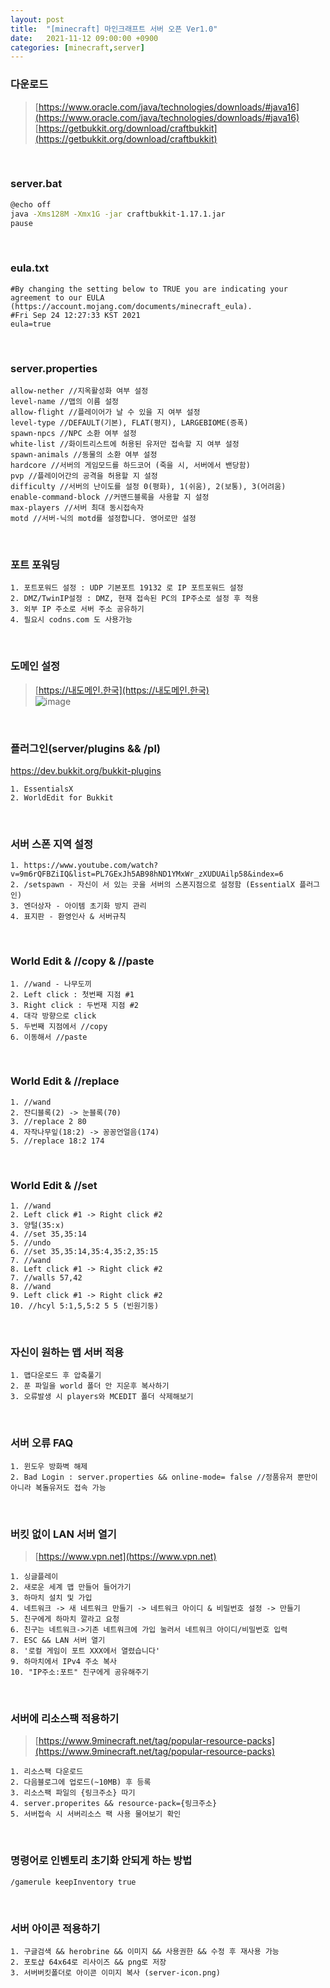 ```yaml
---
layout: post
title:  "[minecraft] 마인크래프트 서버 오픈 Ver1.0"
date:   2021-11-12 09:00:00 +0900
categories: [minecraft,server]
---
```


### 다운로드
> [https://www.oracle.com/java/technologies/downloads/#java16](https://www.oracle.com/java/technologies/downloads/#java16)
> [https://getbukkit.org/download/craftbukkit](https://getbukkit.org/download/craftbukkit)

<br>

### server.bat
```bash
@echo off
java -Xms128M -Xmx1G -jar craftbukkit-1.17.1.jar
pause
```
<br>

### eula.txt
```
#By changing the setting below to TRUE you are indicating your agreement to our EULA (https://account.mojang.com/documents/minecraft_eula).
#Fri Sep 24 12:27:33 KST 2021
eula=true
```
<br>

### server.properties
```
allow-nether //지옥활성화 여부 설정
level-name //맵의 이름 설정
allow-flight //플레이어가 날 수 있을 지 여부 설정
level-type //DEFAULT(기본), FLAT(평지), LARGEBIOME(증폭)
spawn-npcs //NPC 소환 여부 설정
white-list //화이트리스트에 허용된 유저만 접속할 지 여부 설정
spawn-animals //동물의 소환 여부 설정
hardcore //서버의 게임모드를 하드코어 (죽을 시, 서버에서 밴당함)
pvp //플레이어간의 공격을 허용할 지 설정
difficulty //서버의 난이도를 설정 0(평화), 1(쉬움), 2(보통), 3(어려움)
enable-command-block //커맨드블록을 사용할 지 설정
max-players //서버 최대 동시접속자
motd //서버-닉의 motd를 설정합니다. 영어로만 설정
```
<br>

### 포트 포워딩
```
1. 포트포워드 설정 : UDP 기본포트 19132 로 IP 포트포워드 설정
2. DMZ/TwinIP설정 : DMZ, 현재 접속된 PC의 IP주소로 설정 후 적용
3. 외부 IP 주소로 서버 주소 공유하기
4. 필요시 codns.com 도 사용가능
```
<br>

### 도메인 설정
> [https://내도메인.한국](https://내도메인.한국)  
> ![image](/snippet/static/img/_posts/domain_korea.png)

<br>

### 플러그인(server/plugins && /pl)
https://dev.bukkit.org/bukkit-plugins
```
1. EssentialsX
2. WorldEdit for Bukkit
```
<br>

### 서버 스폰 지역 설정
```
1. https://www.youtube.com/watch?v=9m6rQFBZiIQ&list=PL7GExJh5AB98hND1YMxWr_zXUDUAilp58&index=6
2. /setspawn - 자신이 서 있는 곳을 서버의 스폰지점으로 설정함 (EssentialX 플러그인)
3. 엔더상자 - 아이템 초기화 방지 관리
4. 표지판 - 환영인사 & 서버규칙
```
<br>

### World Edit & //copy & //paste
```
1. //wand - 나무도끼
2. Left click : 첫번째 지점 #1
3. Right click : 두번재 지점 #2
4. 대각 방향으로 click
5. 두번째 지점에서 //copy
6. 이동해서 //paste
```
<br>

### World Edit & //replace
```
1. //wand
2. 잔디블록(2) -> 눈블록(70)
3. //replace 2 80
4. 자작나무잎(18:2) -> 꽁꽁언얼음(174)
5. //replace 18:2 174
```
<br>

### World Edit & //set
```
1. //wand
2. Left click #1 -> Right click #2
3. 양털(35:x)
4. //set 35,35:14
5. //undo
6. //set 35,35:14,35:4,35:2,35:15
7. //wand
8. Left click #1 -> Right click #2
7. //walls 57,42
8. //wand
9. Left click #1 -> Right click #2
10. //hcyl 5:1,5,5:2 5 5 (빈원기둥)
```
<br>

### 자신이 원하는 맵 서버 적용
```
1. 맵다운로드 후 압축풀기
2. 푼 파일을 world 폴더 안 지운후 복사하기
3. 오류발생 시 players와 MCEDIT 폴더 삭제해보기
```
<br>

### 서버 오류 FAQ
```
1. 윈도우 방화벽 해제
2. Bad Login : server.properties && online-mode= false //정품유저 뿐만이 아니라 복돌유저도 접속 가능
```
<br>

### 버킷 없이 LAN 서버 열기
> [https://www.vpn.net](https://www.vpn.net)
```
1. 싱글플레이
2. 새로운 세계 맵 만들어 들어가기
3. 하마치 설치 및 가입
4. 네트워크 -> 새 네트워크 만들기 -> 네트워크 아이디 & 비밀번호 설정 -> 만들기
5. 친구에게 하마치 깔라고 요청
6. 친구는 네트워크->기존 네트워크에 가입 눌러서 네트워크 아이디/비밀번호 입력
7. ESC && LAN 서버 열기
8. '로컬 게임이 포트 XXX에서 열렸습니다'
9. 하마치에서 IPv4 주소 복사
10. "IP주소:포트" 친구에게 공유해주기
```
<br>

### 서버에 리소스팩 적용하기
> [https://www.9minecraft.net/tag/popular-resource-packs](https://www.9minecraft.net/tag/popular-resource-packs)
```
1. 리소스팩 다운로드
2. 다음블로그에 업로드(~10MB) 후 등록
3. 리소스팩 파일의 {링크주소} 따기
4. server.properites && resource-pack={링크주소}
5. 서버접속 시 서버리소스 팩 사용 물어보기 확인
```
<br>

### 명령어로 인벤토리 초기화 안되게 하는 방법
```
/gamerule keepInventory true
```
<br>

### 서버 아이콘 적용하기
```
1. 구글검색 && herobrine && 이미지 && 사용권한 && 수정 후 재사용 가능 
2. 포토샵 64x64로 리사이즈 && png로 저장
3. 서버버킷폴더로 아이콘 이미지 복사 (server-icon.png)
```

<br>

